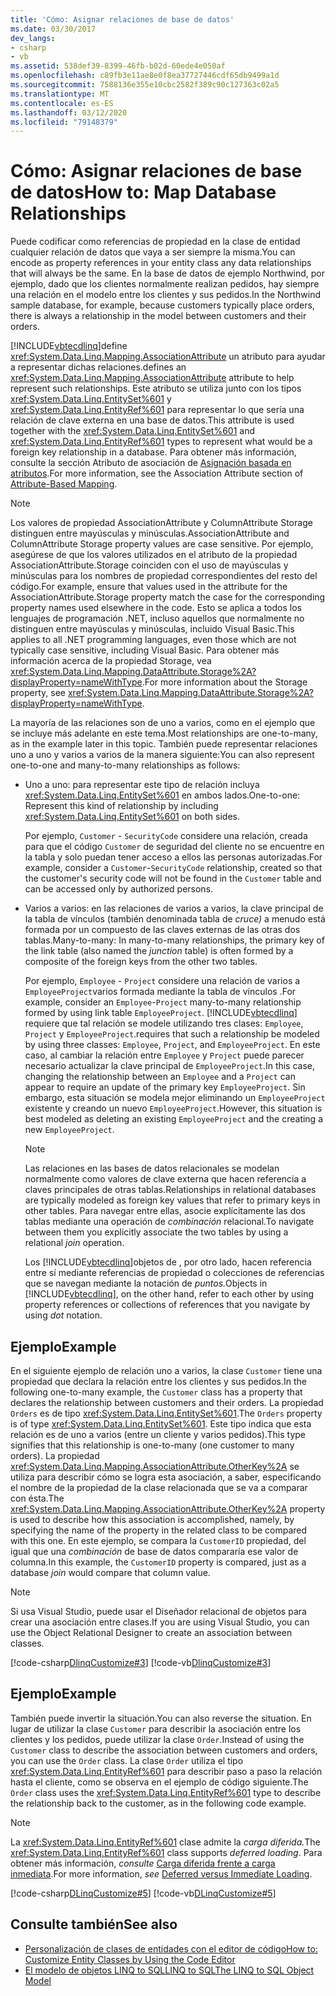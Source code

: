 ```yaml
---
title: 'Cómo: Asignar relaciones de base de datos'
ms.date: 03/30/2017
dev_langs:
- csharp
- vb
ms.assetid: 538def39-8399-46fb-b02d-60ede4e050af
ms.openlocfilehash: c89fb3e11ae8e0f8ea37727446cdf65db9499a1d
ms.sourcegitcommit: 7588136e355e10cbc2582f389c90c127363c02a5
ms.translationtype: MT
ms.contentlocale: es-ES
ms.lasthandoff: 03/12/2020
ms.locfileid: "79148379"
---
```

# <a name="how-to-map-database-relationships"></a><span data-ttu-id="cd333-102">Cómo: Asignar relaciones de base de datos</span><span class="sxs-lookup"><span data-stu-id="cd333-102">How to: Map Database Relationships</span></span>
<span data-ttu-id="cd333-103">Puede codificar como referencias de propiedad en la clase de entidad cualquier relación de datos que vaya a ser siempre la misma.</span><span class="sxs-lookup"><span data-stu-id="cd333-103">You can encode as property references in your entity class any data relationships that will always be the same.</span></span> <span data-ttu-id="cd333-104">En la base de datos de ejemplo Northwind, por ejemplo, dado que los clientes normalmente realizan pedidos, hay siempre una relación en el modelo entre los clientes y sus pedidos.</span><span class="sxs-lookup"><span data-stu-id="cd333-104">In the Northwind sample database, for example, because customers typically place orders, there is always a relationship in the model between customers and their orders.</span></span>  
  
 [!INCLUDE[vbtecdlinq](../../../../../../includes/vbtecdlinq-md.md)]<span data-ttu-id="cd333-105">define <xref:System.Data.Linq.Mapping.AssociationAttribute> un atributo para ayudar a representar dichas relaciones.</span><span class="sxs-lookup"><span data-stu-id="cd333-105">defines an <xref:System.Data.Linq.Mapping.AssociationAttribute> attribute to help represent such relationships.</span></span> <span data-ttu-id="cd333-106">Este atributo se utiliza junto con los tipos <xref:System.Data.Linq.EntitySet%601> y <xref:System.Data.Linq.EntityRef%601> para representar lo que sería una relación de clave externa en una base de datos.</span><span class="sxs-lookup"><span data-stu-id="cd333-106">This attribute is used together with the <xref:System.Data.Linq.EntitySet%601> and <xref:System.Data.Linq.EntityRef%601> types to represent what would be a foreign key relationship in a database.</span></span> <span data-ttu-id="cd333-107">Para obtener más información, consulte la sección Atributo de asociación de [Asignación basada en atributos](attribute-based-mapping.md).</span><span class="sxs-lookup"><span data-stu-id="cd333-107">For more information, see the Association Attribute section of [Attribute-Based Mapping](attribute-based-mapping.md).</span></span>  
  
> [!NOTE]
> <span data-ttu-id="cd333-108">Los valores de propiedad AssociationAttribute y ColumnAttribute Storage distinguen entre mayúsculas y minúsculas.</span><span class="sxs-lookup"><span data-stu-id="cd333-108">AssociationAttribute and ColumnAttribute Storage property values are case sensitive.</span></span> <span data-ttu-id="cd333-109">Por ejemplo, asegúrese de que los valores utilizados en el atributo de la propiedad AssociationAttribute.Storage coinciden con el uso de mayúsculas y minúsculas para los nombres de propiedad correspondientes del resto del código.</span><span class="sxs-lookup"><span data-stu-id="cd333-109">For example, ensure that values used in the attribute for the AssociationAttribute.Storage property match the case for the corresponding property names used elsewhere in the code.</span></span> <span data-ttu-id="cd333-110">Esto se aplica a todos los lenguajes de programación .NET, incluso aquellos que normalmente no distinguen entre mayúsculas y minúsculas, incluido Visual Basic.</span><span class="sxs-lookup"><span data-stu-id="cd333-110">This applies to all .NET programming languages, even those which are not typically case sensitive, including Visual Basic.</span></span> <span data-ttu-id="cd333-111">Para obtener más información acerca de la propiedad Storage, vea <xref:System.Data.Linq.Mapping.DataAttribute.Storage%2A?displayProperty=nameWithType>.</span><span class="sxs-lookup"><span data-stu-id="cd333-111">For more information about the Storage property, see <xref:System.Data.Linq.Mapping.DataAttribute.Storage%2A?displayProperty=nameWithType>.</span></span>  
  
 <span data-ttu-id="cd333-112">La mayoría de las relaciones son de uno a varios, como en el ejemplo que se incluye más adelante en este tema.</span><span class="sxs-lookup"><span data-stu-id="cd333-112">Most relationships are one-to-many, as in the example later in this topic.</span></span> <span data-ttu-id="cd333-113">También puede representar relaciones uno a uno y varios a varios de la manera siguiente:</span><span class="sxs-lookup"><span data-stu-id="cd333-113">You can also represent one-to-one and many-to-many relationships as follows:</span></span>  
  
- <span data-ttu-id="cd333-114">Uno a uno: para representar este tipo de relación incluya <xref:System.Data.Linq.EntitySet%601> en ambos lados.</span><span class="sxs-lookup"><span data-stu-id="cd333-114">One-to-one: Represent this kind of relationship by including <xref:System.Data.Linq.EntitySet%601> on both sides.</span></span>  
  
     <span data-ttu-id="cd333-115">Por ejemplo, `Customer` - `SecurityCode` considere una relación, creada para que el código `Customer` de seguridad del cliente no se encuentre en la tabla y solo puedan tener acceso a ellos las personas autorizadas.</span><span class="sxs-lookup"><span data-stu-id="cd333-115">For example, consider a `Customer`-`SecurityCode` relationship, created so that the customer's security code will not be found in the `Customer` table and can be accessed only by authorized persons.</span></span>  
  
- <span data-ttu-id="cd333-116">Varios a varios: en las relaciones de varios a varios, la clave principal de la tabla de vínculos (también denominada tabla de *cruce)* a menudo está formada por un compuesto de las claves externas de las otras dos tablas.</span><span class="sxs-lookup"><span data-stu-id="cd333-116">Many-to-many: In many-to-many relationships, the primary key of the link table (also named the *junction* table) is often formed by a composite of the foreign keys from the other two tables.</span></span>  
  
     <span data-ttu-id="cd333-117">Por ejemplo, `Employee` - `Project` considere una relación de varios a `EmployeeProject`varios formada mediante la tabla de vínculos .</span><span class="sxs-lookup"><span data-stu-id="cd333-117">For example, consider an `Employee`-`Project` many-to-many relationship formed by using link table `EmployeeProject`.</span></span> [!INCLUDE[vbtecdlinq](../../../../../../includes/vbtecdlinq-md.md)] <span data-ttu-id="cd333-118">requiere que tal relación se modele utilizando tres clases: `Employee`, `Project` y `EmployeeProject`.</span><span class="sxs-lookup"><span data-stu-id="cd333-118">requires that such a relationship be modeled by using three classes: `Employee`, `Project`, and `EmployeeProject`.</span></span> <span data-ttu-id="cd333-119">En este caso, al cambiar la relación entre `Employee` y `Project` puede parecer necesario actualizar la clave principal de `EmployeeProject`.</span><span class="sxs-lookup"><span data-stu-id="cd333-119">In this case, changing the relationship between an `Employee` and a `Project` can appear to require an update of the primary key `EmployeeProject`.</span></span> <span data-ttu-id="cd333-120">Sin embargo, esta situación se modela mejor eliminando un `EmployeeProject` existente y creando un nuevo `EmployeeProject`.</span><span class="sxs-lookup"><span data-stu-id="cd333-120">However, this situation is best modeled as deleting an existing `EmployeeProject` and the creating a new `EmployeeProject`.</span></span>  
  
    > [!NOTE]
    > <span data-ttu-id="cd333-121">Las relaciones en las bases de datos relacionales se modelan normalmente como valores de clave externa que hacen referencia a claves principales de otras tablas.</span><span class="sxs-lookup"><span data-stu-id="cd333-121">Relationships in relational databases are typically modeled as foreign key values that refer to primary keys in other tables.</span></span> <span data-ttu-id="cd333-122">Para navegar entre ellas, asocie explícitamente las dos tablas mediante una operación de *combinación* relacional.</span><span class="sxs-lookup"><span data-stu-id="cd333-122">To navigate between them you explicitly associate the two tables by using a relational *join* operation.</span></span>  
    >
    >  <span data-ttu-id="cd333-123">Los [!INCLUDE[vbtecdlinq](../../../../../../includes/vbtecdlinq-md.md)]objetos de , por otro lado, hacen referencia entre sí mediante referencias de propiedad o colecciones de referencias que se navegan mediante la notación de *puntos.*</span><span class="sxs-lookup"><span data-stu-id="cd333-123">Objects in [!INCLUDE[vbtecdlinq](../../../../../../includes/vbtecdlinq-md.md)], on the other hand, refer to each other by using property references or collections of references that you navigate by using *dot* notation.</span></span>  
  
## <a name="example"></a><span data-ttu-id="cd333-124">Ejemplo</span><span class="sxs-lookup"><span data-stu-id="cd333-124">Example</span></span>  
 <span data-ttu-id="cd333-125">En el siguiente ejemplo de relación uno a varios, la clase `Customer` tiene una propiedad que declara la relación entre los clientes y sus pedidos.</span><span class="sxs-lookup"><span data-stu-id="cd333-125">In the following one-to-many example, the `Customer` class has a property that declares the relationship between customers and their orders.</span></span>  <span data-ttu-id="cd333-126">La propiedad `Orders` es de tipo <xref:System.Data.Linq.EntitySet%601>.</span><span class="sxs-lookup"><span data-stu-id="cd333-126">The `Orders` property is of type <xref:System.Data.Linq.EntitySet%601>.</span></span> <span data-ttu-id="cd333-127">Este tipo indica que esta relación es de uno a varios (entre un cliente y varios pedidos).</span><span class="sxs-lookup"><span data-stu-id="cd333-127">This type signifies that this relationship is one-to-many (one customer to many orders).</span></span> <span data-ttu-id="cd333-128">La propiedad <xref:System.Data.Linq.Mapping.AssociationAttribute.OtherKey%2A> se utiliza para describir cómo se logra esta asociación, a saber, especificando el nombre de la propiedad de la clase relacionada que se va a comparar con ésta.</span><span class="sxs-lookup"><span data-stu-id="cd333-128">The <xref:System.Data.Linq.Mapping.AssociationAttribute.OtherKey%2A> property is used to describe how this association is accomplished, namely, by specifying the name of the property in the related class to be compared with this one.</span></span> <span data-ttu-id="cd333-129">En este ejemplo, se compara la `CustomerID` propiedad, del igual que una *combinación* de base de datos compararía ese valor de columna.</span><span class="sxs-lookup"><span data-stu-id="cd333-129">In this example, the `CustomerID` property is compared, just as a database *join* would compare that column value.</span></span>  
  
> [!NOTE]
> <span data-ttu-id="cd333-130">Si usa Visual Studio, puede usar el Diseñador relacional de objetos para crear una asociación entre clases.</span><span class="sxs-lookup"><span data-stu-id="cd333-130">If you are using Visual Studio, you can use the Object Relational Designer to create an association between classes.</span></span>  
  
 [!code-csharp[DlinqCustomize#3](../../../../../../samples/snippets/csharp/VS_Snippets_Data/DLinqCustomize/cs/Program.cs#3)]
 [!code-vb[DlinqCustomize#3](../../../../../../samples/snippets/visualbasic/VS_Snippets_Data/DLinqCustomize/vb/Module1.vb#3)]  
  
## <a name="example"></a><span data-ttu-id="cd333-131">Ejemplo</span><span class="sxs-lookup"><span data-stu-id="cd333-131">Example</span></span>  
 <span data-ttu-id="cd333-132">También puede invertir la situación.</span><span class="sxs-lookup"><span data-stu-id="cd333-132">You can also reverse the situation.</span></span> <span data-ttu-id="cd333-133">En lugar de utilizar la clase `Customer` para describir la asociación entre los clientes y los pedidos, puede utilizar la clase `Order`.</span><span class="sxs-lookup"><span data-stu-id="cd333-133">Instead of using the `Customer` class to describe the association between customers and orders, you can use the `Order` class.</span></span> <span data-ttu-id="cd333-134">La clase `Order` utiliza el tipo <xref:System.Data.Linq.EntityRef%601> para describir paso a paso la relación hasta el cliente, como se observa en el ejemplo de código siguiente.</span><span class="sxs-lookup"><span data-stu-id="cd333-134">The `Order` class uses the <xref:System.Data.Linq.EntityRef%601> type to describe the relationship back to the customer, as in the following code example.</span></span>  
  
> [!NOTE]
> <span data-ttu-id="cd333-135">La <xref:System.Data.Linq.EntityRef%601> clase admite la *carga diferida.*</span><span class="sxs-lookup"><span data-stu-id="cd333-135">The <xref:System.Data.Linq.EntityRef%601> class supports *deferred loading*.</span></span> <span data-ttu-id="cd333-136">Para obtener más información, *consulte* [Carga diferida frente a carga inmediata](deferred-versus-immediate-loading.md).</span><span class="sxs-lookup"><span data-stu-id="cd333-136">For more information, *see* [Deferred versus Immediate Loading](deferred-versus-immediate-loading.md).</span></span>  
  
 [!code-csharp[DLinqCustomize#5](../../../../../../samples/snippets/csharp/VS_Snippets_Data/DLinqCustomize/cs/Program.cs#5)]
 [!code-vb[DLinqCustomize#5](../../../../../../samples/snippets/visualbasic/VS_Snippets_Data/DLinqCustomize/vb/Module1.vb#5)]  
  
## <a name="see-also"></a><span data-ttu-id="cd333-137">Consulte también</span><span class="sxs-lookup"><span data-stu-id="cd333-137">See also</span></span>

- [<span data-ttu-id="cd333-138">Personalización de clases de entidades con el editor de código</span><span class="sxs-lookup"><span data-stu-id="cd333-138">How to: Customize Entity Classes by Using the Code Editor</span></span>](how-to-customize-entity-classes-by-using-the-code-editor.md)
- [<span data-ttu-id="cd333-139">El modelo de objetos LINQ to SQLLINQ to SQL</span><span class="sxs-lookup"><span data-stu-id="cd333-139">The LINQ to SQL Object Model</span></span>](the-linq-to-sql-object-model.md)
